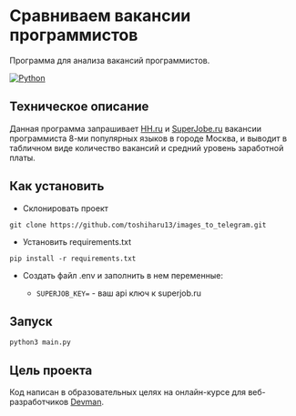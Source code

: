 # Сравниваем вакансии программистов
Программа для анализа вакансий программистов.

[![Python](https://img.shields.io/badge/-Python-464646?style=flat-square&logo=Python)](https://www.python.org/)

## Техническое описание
Данная программа запрашивает [HH.ru](https://hh.ru/) и [SuperJobe.ru](https://www.superjob.ru/) вакансии программиста 8-ми популярных языков в городе Москва, и 
выводит в табличном виде количество вакансий и средний уровень заработной платы.

## Как установить
- Cклонировать проект

```git clone https://github.com/toshiharu13/images_to_telegram.git```

- Установить requirements.txt

```pip install -r requirements.txt```

- Создать файл .env и заполнить в нем переменные:

   - ```SUPERJOB_KEY=``` - ваш api ключ к superjob.ru

## Запуск

```python3 main.py```
## Цель проекта
Код написан в образовательных целях на онлайн-курсе для веб-разработчиков [Devman](https://dvmn.org).

